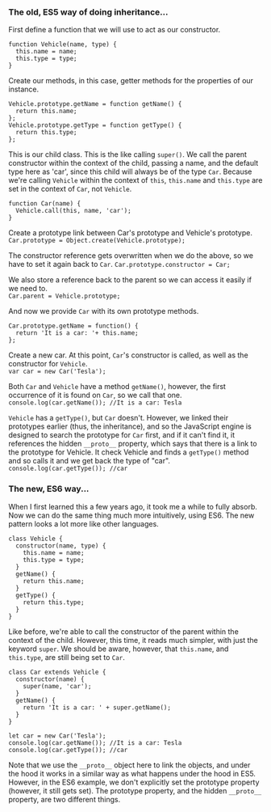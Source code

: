 ### The old, ES5 way of doing inheritance...

First define a function that we will use to act as our constructor.
```
function Vehicle(name, type) {
  this.name = name;
  this.type = type;
}
```

Create our methods, in this case, getter methods for the properties of our instance.
```
Vehicle.prototype.getName = function getName() {
  return this.name;
};
Vehicle.prototype.getType = function getType() {
  return this.type;
};
```

This is our child class. This is the like calling `super()`. We call the parent constructor within the context of the child, passing a name, and the default type here as 'car', since this child will always be of the type `Car`. Because we're calling `Vehicle` within the context of `this`, `this.name` and `this.type` are set in the context of `Car`, not `Vehicle`.
```
function Car(name) {
  Vehicle.call(this, name, 'car');
}
```

Create a prototype link between Car's prototype and Vehicle's prototype.  
`Car.prototype = Object.create(Vehicle.prototype);`

The constructor reference gets overwritten when we do the above, so we have to set it again back to `Car`.
`Car.prototype.constructor = Car;`

We also store a reference back to the parent so we can access it easily if we need to.  
`Car.parent = Vehicle.prototype;`

And now we provide `Car` with its own prototype methods.  
```
Car.prototype.getName = function() {
  return 'It is a car: '+ this.name;
};
```

Create a new car. At this point, `Car`'s constructor is called, as well as the constructor for `Vehicle`.  
`var car = new Car('Tesla');`

Both `Car` and `Vehicle` have a method `getName()`, however, the first occurrence of it is found on `Car`, so we call that one.  
`console.log(car.getName()); //It is a car: Tesla`

`Vehicle` has a `getType()`, but `Car` doesn't. However, we linked their prototypes earlier (thus, the inheritance), and so the JavaScript engine is designed to search the prototype for `Car` first, and if it can't find it, it references the hidden `__proto__` property, which says that there is a link to the prototype for Vehicle. It check Vehicle and finds a `getType()` method and so calls it and we get back the type of "car".
`console.log(car.getType()); //car`

### The new, ES6 way...

When I first learned this a few years ago, it took me a while to fully absorb. Now we can do the same thing much more intuitively, using ES6. The new pattern looks a lot more like other languages.
```
class Vehicle {
  constructor(name, type) {
    this.name = name;
    this.type = type;
  }
  getName() {
    return this.name;
  }
  getType() {
    return this.type;
  }
}
```
Like before, we're able to call the constructor of the parent within the context of the child. However, this time, it reads much simpler, with just the keyword `super`. We should be aware, however, that `this.name`, and `this.type`, are still being set to `Car`.
```
class Car extends Vehicle {
  constructor(name) {
    super(name, 'car');
  }
  getName() {
    return 'It is a car: ' + super.getName();
  }
}

let car = new Car('Tesla');
console.log(car.getName()); //It is a car: Tesla
console.log(car.getType()); //car
```  
Note that we use the `__proto__` object here to link the objects, and under the hood it works in a similar way as what happens under the hood in ES5. However, in the ES6 example, we don't explicitly set the prototype property (however, it still gets set). The prototype property, and the hidden `__proto__` property, are two different things.
